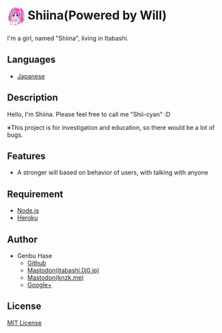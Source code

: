 # <Img Src="/Shiina.jpg" Height="48" Align="Center"/> Shiina(Powered by Will)

I'm a girl, named "Shiina", living in Itabashi.


## Languages
* [Japanese](/README[Japanese].md)


## Description
Hello, I'm Shiina.
Please feel free to call me "Shii-cyan" :D

※This project is for investigation and education, so there would be a lot of bugs.


## Features
* A stronger will based on behavior of users, with talking with anyone


## Requirement
* [Node.js](https://nodejs.org)
* [Heroku](https://heroku.com)


## Author
* Genbu Hase
  * [Github](https://github.com/GenbuHase)
  * [Mastodon(itabashi.0j0.jp)](https://itabashi.0j0.jp/@ProgrammerGenboo)
  * [Mastodon(knzk.me)](https://knzk.me/@ProgrammerGenboo)
  * [Google+](https://plus.google.com/106666684430101995501)


## License
[MIT License](/LICENSE)
